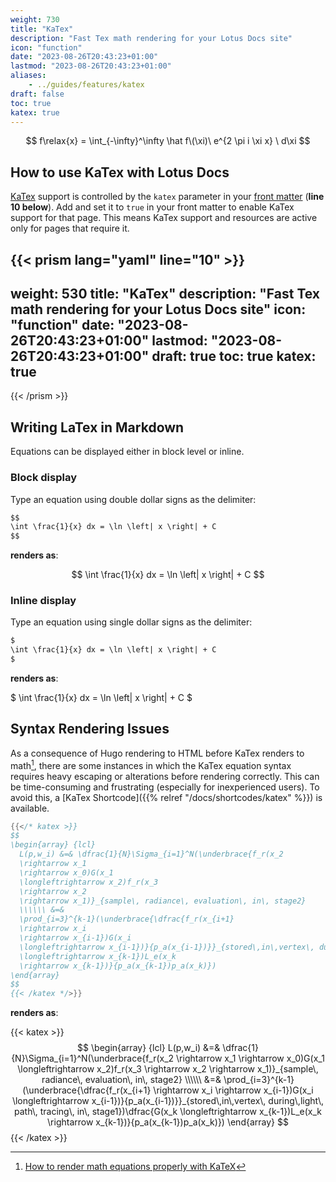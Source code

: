 ```yaml
---
weight: 730
title: "KaTex"
description: "Fast Tex math rendering for your Lotus Docs site"
icon: "function"
date: "2023-08-26T20:43:23+01:00"
lastmod: "2023-08-26T20:43:23+01:00"
aliases:
    - ../guides/features/katex
draft: false
toc: true
katex: true
---
```


$$
f\relax{x} = \int_{-\infty}^\infty
    \hat f\(\xi)\ e^{2 \pi i \xi x}
    \ d\xi
$$

<!-- $$
\begin{equation*}
   n \sim  10^{18} \mathrm{cm^{-3}} \left(\frac{100\mathrm{km}}{R}\right)^2 \left(\frac{10\mathrm{MeV}}{\langle E \rangle}\right).
\end{equation*}
$$ -->

<!-- $$
\int \frac{1}{x} dx = \ln \left| x \right| + C
$$ -->

## How to use KaTex with Lotus Docs

[KaTex](https://katex.org/) support is controlled by the `katex` parameter in your [front matter](https://gohugo.io/content-management/front-matter/) (**line 10 below**). Add and set it to `true` in your front matter to enable KaTex support for that page. This means KaTex support and resources are active only for pages that require it.

{{< prism lang="yaml" line="10" >}}
---
weight: 530
title: "KaTex"
description: "Fast Tex math rendering for your Lotus Docs site"
icon: "function"
date: "2023-08-26T20:43:23+01:00"
lastmod: "2023-08-26T20:43:23+01:00"
draft: true
toc: true
katex: true
---
{{< /prism >}}

## Writing LaTex in Markdown

Equations can be displayed either in block level or inline.

### Block display

Type an equation using double dollar signs as the delimiter:

```md
$$
\int \frac{1}{x} dx = \ln \left| x \right| + C
$$
```

**renders as**:

$$
\int \frac{1}{x} dx = \ln \left| x \right| + C
$$

### Inline display

Type an equation using single dollar signs as the delimiter:

```md
$
\int \frac{1}{x} dx = \ln \left| x \right| + C
$
```

**renders as**:

$
\int \frac{1}{x} dx = \ln \left| x \right| + C
$

## Syntax Rendering  Issues

As a consequence of Hugo rendering to HTML before KaTex renders to math[^1], there are some instances in which the KaTex equation syntax requires heavy escaping or alterations before rendering correctly. This can be time-consuming and frustrating (especially for inexperienced users). To avoid this, a [KaTex Shortcode]({{% relref "/docs/shortcodes/katex" %}}) is available.

```go
{{</* katex >}}
$$
\begin{array} {lcl}
  L(p,w_i) &=& \dfrac{1}{N}\Sigma_{i=1}^N(\underbrace{f_r(x_2
  \rightarrow x_1
  \rightarrow x_0)G(x_1
  \longleftrightarrow x_2)f_r(x_3
  \rightarrow x_2
  \rightarrow x_1)}_{sample\, radiance\, evaluation\, in\, stage2}
  \\\\\\ &=&
  \prod_{i=3}^{k-1}(\underbrace{\dfrac{f_r(x_{i+1}
  \rightarrow x_i
  \rightarrow x_{i-1})G(x_i
  \longleftrightarrow x_{i-1})}{p_a(x_{i-1})}}_{stored\,in\,vertex\, during\,light\, path\, tracing\, in\, stage1})\dfrac{G(x_k
  \longleftrightarrow x_{k-1})L_e(x_k
  \rightarrow x_{k-1})}{p_a(x_{k-1})p_a(x_k)})
\end{array}
$$
{{< /katex */>}}
```
**renders as**:

{{< katex >}}
$$
\begin{array} {lcl}
  L(p,w_i) &=& \dfrac{1}{N}\Sigma_{i=1}^N(\underbrace{f_r(x_2
  \rightarrow x_1
  \rightarrow x_0)G(x_1
  \longleftrightarrow x_2)f_r(x_3
  \rightarrow x_2
  \rightarrow x_1)}_{sample\, radiance\, evaluation\, in\, stage2}
  \\\\\\ &=&
  \prod_{i=3}^{k-1}(\underbrace{\dfrac{f_r(x_{i+1}
  \rightarrow x_i
  \rightarrow x_{i-1})G(x_i
  \longleftrightarrow x_{i-1})}{p_a(x_{i-1})}}_{stored\,in\,vertex\, during\,light\, path\, tracing\, in\, stage1})\dfrac{G(x_k
  \longleftrightarrow x_{k-1})L_e(x_k
  \rightarrow x_{k-1})}{p_a(x_{k-1})p_a(x_k)})
\end{array}
$$
{{< /katex >}}

[^1]: [How to render math equations properly with KaTeX](https://discourse.gohugo.io/t/how-to-render-math-equations-properly-with-katex/40998/4)